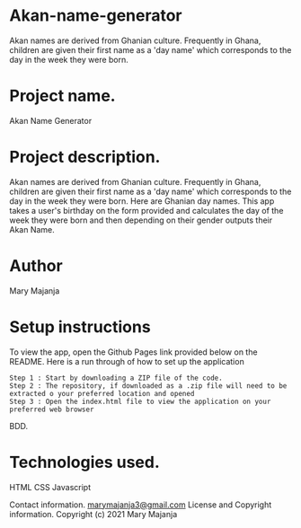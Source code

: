 # Akan-name-generator
Akan names are derived from Ghanian culture. Frequently in Ghana, children are given their first name as a 'day name' which corresponds to the day in the week they were born.
<h1>Project name.</h1>
Akan Name Generator
<h1>Project description.</h1>
Akan names are derived from Ghanian culture. Frequently in Ghana, children are given their first name as a 'day name' which corresponds to the day in the week they were born. Here are Ghanian day names. This app takes a user's birthday on the form provided and calculates the day of the week they were born and then depending on their gender outputs their Akan Name. 
<h1>Author</h1>
Mary Majanja
<h1>Setup instructions</h1>
To view the app, open the Github Pages link provided below on the README. Here is a run through of how to set up the application

    Step 1 : Start by downloading a ZIP file of the code.
    Step 2 : The repository, if downloaded as a .zip file will need to be extracted o your preferred location and opened
    Step 3 : Open the index.html file to view the application on your preferred web browser

BDD.
<h1>Technologies used.</h1>
    HTML
    CSS
    Javascript

<hl>Contact information.</hl>
marymajanja3@gmail.com
<hl>License and Copyright information.</hl>
Copyright (c) 2021 Mary Majanja
